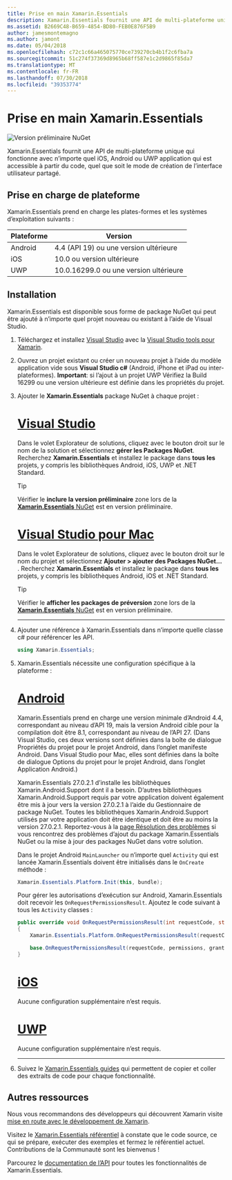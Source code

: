 ```yaml
---
title: Prise en main Xamarin.Essentials
description: Xamarin.Essentials fournit une API de multi-plateforme unique qui fonctionne avec n’importe quel iOS, Android ou UWP application qui est accessible à partir du code, quel que soit le mode de création de l’interface utilisateur partagé.
ms.assetid: B2669C48-B659-4854-BD80-FEB0E876F5B9
author: jamesmontemagno
ms.author: jamont
ms.date: 05/04/2018
ms.openlocfilehash: c72c1c66a465075770ce739270cb4b1f2c6fba7a
ms.sourcegitcommit: 51c274f37369d8965b68ff587e1c2d9865f85da7
ms.translationtype: MT
ms.contentlocale: fr-FR
ms.lasthandoff: 07/30/2018
ms.locfileid: "39353774"
---
```

# <a name="get-started-with-xamarinessentials"></a>Prise en main Xamarin.Essentials

![Version préliminaire NuGet](~/media/shared/pre-release.png)

Xamarin.Essentials fournit une API de multi-plateforme unique qui fonctionne avec n’importe quel iOS, Android ou UWP application qui est accessible à partir du code, quel que soit le mode de création de l’interface utilisateur partagé.

## <a name="platform-support"></a>Prise en charge de plateforme

Xamarin.Essentials prend en charge les plates-formes et les systèmes d’exploitation suivants :

| Plateforme | Version                                |
| ---------- | -------------------------------------- |
| Android    | 4.4 (API 19) ou une version ultérieure |
| iOS        | 10.0 ou version ultérieure             |
| UWP        | 10.0.16299.0 ou une version ultérieure |

## <a name="installation"></a>Installation

Xamarin.Essentials est disponible sous forme de package NuGet qui peut être ajouté à n’importe quel projet nouveau ou existant à l’aide de Visual Studio.

1. Téléchargez et installez [Visual Studio](http://visualstudio.com) avec la [Visual Studio tools pour Xamarin](~/cross-platform/get-started/installation/index.md).

2. Ouvrez un projet existant ou créer un nouveau projet à l’aide du modèle application vide sous **Visual Studio c#** (Android, iPhone et iPad ou inter-plateformes). **Important**: si l’ajout à un projet UWP Vérifiez la Build 16299 ou une version ultérieure est définie dans les propriétés du projet.

3. Ajouter le **Xamarin.Essentials** package NuGet à chaque projet :

    # <a name="visual-studiotabwindows"></a>[Visual Studio](#tab/windows)

    Dans le volet Explorateur de solutions, cliquez avec le bouton droit sur le nom de la solution et sélectionnez **gérer les Packages NuGet**. Recherchez **Xamarin.Essentials** et installez le package dans **tous les** projets, y compris les bibliothèques Android, iOS, UWP et .NET Standard.

    > [!TIP]
    > Vérifier le **inclure la version préliminaire** zone lors de la [ **Xamarin.Essentials** NuGet](https://www.nuget.org/packages/Xamarin.Essentials) est en version préliminaire.

    # <a name="visual-studio-for-mactabmacos"></a>[Visual Studio pour Mac](#tab/macos)

    Dans le volet Explorateur de solutions, cliquez avec le bouton droit sur le nom du projet et sélectionnez **Ajouter > ajouter des Packages NuGet...** . Recherchez **Xamarin.Essentials** et installez le package dans **tous les** projets, y compris les bibliothèques Android, iOS et .NET Standard.

    > [!TIP]
    > Vérifier le **afficher les packages de préversion** zone lors de la [ **Xamarin.Essentials** NuGet](https://www.nuget.org/packages/Xamarin.Essentials) est en version préliminaire.

    -----

4. Ajouter une référence à Xamarin.Essentials dans n’importe quelle classe c# pour référencer les API.

    ```csharp
    using Xamarin.Essentials;
    ```

5. Xamarin.Essentials nécessite une configuration spécifique à la plateforme :

    # <a name="androidtabandroid"></a>[Android](#tab/android)

    Xamarin.Essentials prend en charge une version minimale d’Android 4.4, correspondant au niveau d’API 19, mais la version Android cible pour la compilation doit être 8.1, correspondant au niveau de l’API 27. (Dans Visual Studio, ces deux versions sont définies dans la boîte de dialogue Propriétés du projet pour le projet Android, dans l’onglet manifeste Android. Dans Visual Studio pour Mac, elles sont définies dans la boîte de dialogue Options du projet pour le projet Android, dans l’onglet Application Android.)

    Xamarin.Essentials 27.0.2.1 d’installe les bibliothèques Xamarin.Android.Support dont il a besoin. D’autres bibliothèques Xamarin.Android.Support requis par votre application doivent également être mis à jour vers la version 27.0.2.1 à l’aide du Gestionnaire de package NuGet. Toutes les bibliothèques Xamarin.Android.Support utilisés par votre application doit être identique et doit être au moins la version 27.0.2.1. Reportez-vous à la [page Résolution des problèmes](troubleshooting.md) si vous rencontrez des problèmes d’ajout du package Xamarin.Essentials NuGet ou la mise à jour des packages NuGet dans votre solution.

    Dans le projet Android `MainLauncher` ou n’importe quel `Activity` qui est lancée Xamarin.Essentials doivent être initialisés dans le `OnCreate` méthode :

    ```csharp
    Xamarin.Essentials.Platform.Init(this, bundle);
    ```

    Pour gérer les autorisations d’exécution sur Android, Xamarin.Essentials doit recevoir les `OnRequestPermissionsResult`. Ajoutez le code suivant à tous les `Activity` classes :

    ```csharp
    public override void OnRequestPermissionsResult(int requestCode, string[] permissions, [GeneratedEnum] Android.Content.PM.Permission[] grantResults)
    {
        Xamarin.Essentials.Platform.OnRequestPermissionsResult(requestCode, permissions, grantResults);

        base.OnRequestPermissionsResult(requestCode, permissions, grantResults);
    }
    ```

    # <a name="iostabios"></a>[iOS](#tab/ios)

    Aucune configuration supplémentaire n’est requis.

    # <a name="uwptabuwp"></a>[UWP](#tab/uwp)

    Aucune configuration supplémentaire n’est requis.

    -----

6. Suivez le [Xamarin.Essentials guides](index.md) qui permettent de copier et coller des extraits de code pour chaque fonctionnalité.

## <a name="other-resources"></a>Autres ressources

Nous vous recommandons des développeurs qui découvrent Xamarin visite [mise en route avec le développement de Xamarin](~/cross-platform/getting-started/index.md).

Visitez le [Xamarin.Essentials référentiel](http://github.com/xamarin/Essentials) à constate que le code source, ce qui se prépare, exécuter des exemples et fermez le référentiel actuel. Contributions de la Communauté sont les bienvenus !

Parcourez le [documentation de l’API](xref:Xamarin.Essentials) pour toutes les fonctionnalités de Xamarin.Essentials.
